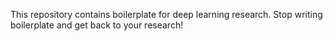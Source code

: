 This repository contains boilerplate for deep learning research. Stop writing boilerplate and get back to your research! 